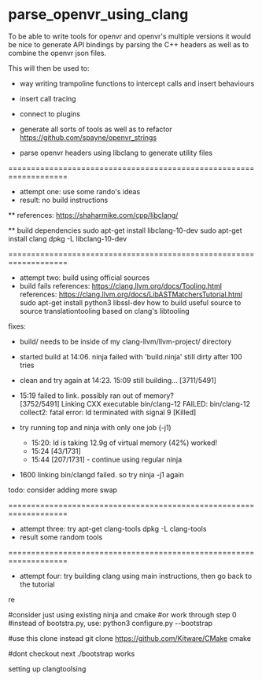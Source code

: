 # parse_openvr_using_clang

To be able to write tools for openvr and openvr's multiple versions
it would be nice to generate API bindings by parsing the C++ headers
as well as to combine the openvr json files. 

This will then be used to:
* way writing trampoline functions to intercept calls and insert behaviours
* insert call tracing
* connect to plugins 
* generate all sorts of tools as well as to refactor https://github.com/spayne/openvr_strings 


* parse openvr headers using libclang to generate utility files

===================================================================
* attempt one: use some rando's ideas
* result: no build instructions

** references: https://shaharmike.com/cpp/libclang/

** build dependencies
sudo apt-get install libclang-10-dev 
sudo apt-get install clang 
dpkg -L libclang-10-dev

===================================================================
* attempt two: build using official sources
* build fails
references: https://clang.llvm.org/docs/Tooling.html
references: https://clang.llvm.org/docs/LibASTMatchersTutorial.html
sudo apt-get install python3 libssl-dev
how to build useful source to source translationtooling based on clang's libtooling

fixes: 
* build/ needs to be inside of my clang-llvm/llvm-project/ directory
* started build at 14:06. ninja failed with 'build.ninja' still dirty after 100 tries
* clean and try again at 14:23.  15:09 still building... [3711/5491]

* 15:19 failed to link.  possibly ran out of memory?  
[3752/5491] Linking CXX executable bin/clang-12
FAILED: bin/clang-12 
collect2: fatal error: ld terminated with signal 9 [Killed]

* try running top and ninja with only one job (-j1)
   * 15:20: ld is taking 12.9g of virtual memory (42%)
worked!
   * 15:24 [43/1731]
   * 15:44 [207/1731] - continue using regular ninja

* 1600 linking bin/clangd failed. so try ninja -j1 again

todo:
consider adding more swap



===================================================================
* attempt three: try apt-get clang-tools
dpkg -L clang-tools
* result some random tools

===================================================================
* attempt four: try building clang using main instructions, then go back to the tutorial

re



#consider just using existing ninja and cmake
#or work through step 0
#instead of bootstra.py, use:
python3 configure.py --bootstrap 

#use this clone instead
git clone https://github.com/Kitware/CMake cmake

#dont checkout next
./bootstrap works



setting up clangtoolsing
